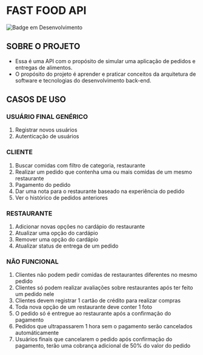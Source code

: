 # FAST FOOD API

![Badge em Desenvolvimento](https://img.shields.io/badge/STATUS-EM%20DESENVOLVIMENTO-brightgreen)

## SOBRE O PROJETO

- Essa é uma API com o propósito de simular uma aplicação de pedidos e entregas de alimentos.
- O propósito do projeto é aprender e praticar conceitos da arquitetura de software e tecnologias do desenvolvimento back-end.

## CASOS DE USO

### USUÁRIO FINAL GENÉRICO

1. Registrar novos usuários
2. Autenticação de usuários

### CLIENTE

1. Buscar comidas com filtro de categoria, restaurante
2. Realizar um pedido que contenha uma ou mais comidas de um mesmo restaurante
3. Pagamento do pedido
4. Dar uma nota para o restaurante baseado na experiência do pedido
5. Ver o histórico de pedidos anteriores

### RESTAURANTE

1. Adicionar novas opções no cardápio do restaurante
2. Atualizar uma opção do cardápio
3. Remover uma opção do cardápio
4. Atualizar status de entrega de um pedido

### NÃO FUNCIONAL

1. Clientes não podem pedir comidas de restaurantes diferentes no mesmo pedido
2. Clientes só podem realizar avaliações sobre restaurantes após ter feito um pedido nele
3. Clientes devem registrar 1 cartão de crédito para realizar compras
4. Toda nova opção de um restaurante deve conter 1 foto
5. O pedido só é entregue ao restaurante após a confirmação do pagamento
6. Pedidos que ultrapassarem 1 hora sem o pagamento serão cancelados automáticamente
7. Usuários finais que cancelarem o pedido após confirmação do pagamento, terão uma cobrança adicional de 50% do valor do pedido
